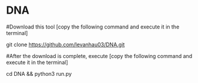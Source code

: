 # DNA
#Download this tool [copy the following command and execute it in the terminal]

git clone https://github.com/levanhau03/DNA.git

#After the download is complete, execute [copy the following command and execute it in the terminal]

cd DNA && python3 run.py
